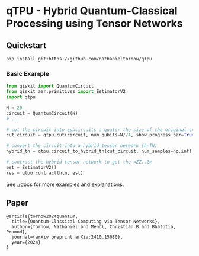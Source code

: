 # qTPU - Hybrid Quantum-Classical Processing using Tensor Networks

## Quickstart

```shell
pip install git+https://github.com/nathanieltornow/qtpu
```

### Basic Example

```python
from qiskit import QuantumCircuit
from qiskit_aer.primitives import EstimatorV2
import qtpu

N = 20
circuit = QuantumCircuit(N)
# ...

# cut the circuit into subcircuits a quater the size of the original cricuit
cut_circuit = qtpu.cut(circuit, num_qubits=N//4, show_progress_bar=True, n_trials=10)

# convert the circuit into a hybrid tensor network (h-TN)
hybrid_tn = qtpu.circuit_to_hybrid_tn(cut_circuit, num_samples=np.inf)

# contract the hybrid tensor network to get the <ZZ..Z>
est = EstimatorV2()
res = qtpu.contract(htn, est)

```

See [./docs](./docs/) for more examples and explanations.

## Paper

```text
@article{tornow2024quantum,
  title={Quantum-Classical Computing via Tensor Networks},
  author={Tornow, Nathaniel and Mendl, Christian B and Bhatotia, Pramod},
  journal={arXiv preprint arXiv:2410.15080},
  year={2024}
}
```